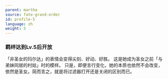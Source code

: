 ```yaml
---
parent: martha
source: fate-grand-order
id: profile-5
language: zh
weight: 5
---
```


### 羁绊达到Lv.5后开放

「非圣女的玛尔达」的表情会变得尖刻、好动、好胜。
这是她成为圣女之前「与弟妹同居的村姑」时的模样。
只是，即便言行变化，她的本质也依然不会改变，依然是圣女。简而言之，就是将过滤器打开还是关闭的区别而已。
